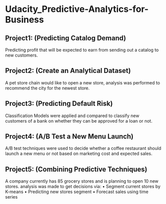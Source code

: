 # Udacity_Predictive-Analytics-for-Business


## Project1: (Predicting Catalog Demand)
Predicting profit that will be expected to earn from sending out a catalog to new customers.

## Project2: (Create an Analytical Dataset)
A pet store chain would like to open a new store, analysis was performed to recommend the city for the newest store.

## Project3: (Predicting Default Risk)
Classification Models were applied and compared to classify new customers of a bank on whether they can be approved for a loan or not.

## Project4: (A/B Test a New Menu Launch)
A/B test techniques were used to decide whether a coffee restaurant should launch a new menu or not based on marketing cost and expected sales.

## Project5: (Combining Predictive Techniques)
A company currently has 85 grocery stores and is planning to open 10 new stores. analysis was made to get decisions via:
• Segment current stores by K-means
• Predicting new stores segment
• Forecast sales using time series
